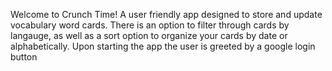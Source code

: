 Welcome to Crunch Time!
A user friendly app designed to store and update vocabulary word cards. There is an option to filter through cards by langauge, as well as a sort option to organize your cards by date or alphabetically. Upon starting the app the user is greeted by a google login button
